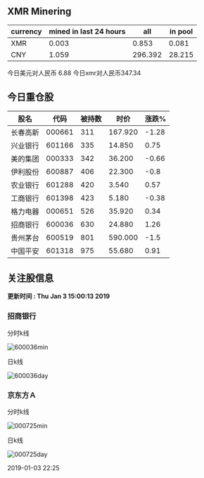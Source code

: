 ## XMR Minering

|currency|mined in last 24 hours|all|in pool|
|---|---|---|---|
|XMR|0.003|0.853|0.081|
|CNY|1.059|296.392|28.215|

今日美元对人民币 6.88	今日xmr对人民币347.34


## 今日重仓股 

|股名|代码|被持数|时价|涨跌%|
|---|---|---|---|---|
|长春高新|000661|311|167.920|-1.28|
|兴业银行|601166|335|14.850|0.75|
|美的集团|000333|342|36.200|-0.66|
|伊利股份|600887|406|22.300|-0.8|
|农业银行|601288|420|3.540|0.57|
|工商银行|601398|423|5.180|-0.38|
|格力电器|000651|526|35.920|0.34|
|招商银行|600036|630|24.880|1.26|
|贵州茅台|600519|801|590.000|-1.5|
|中国平安|601318|975|55.680|0.91|

## 关注股信息
**更新时间 : Thu Jan  3 15:00:13 2019**
### 招商银行 
分时k线

![600036min](http://image.sinajs.cn/newchart/min/n/sh600036.gif)

日k线

![600036day](http://image.sinajs.cn/newchart/daily/n/sh600036.gif)

### 京东方Ａ 
分时k线

![000725min](http://image.sinajs.cn/newchart/min/n/sz000725.gif)

日k线

![000725day](http://image.sinajs.cn/newchart/daily/n/sz000725.gif)

2019-01-03 22:25